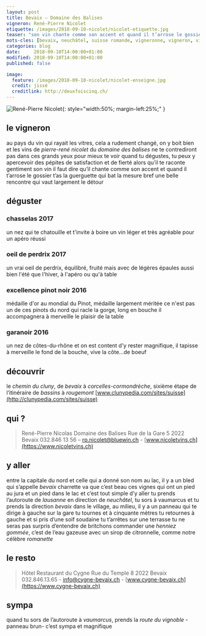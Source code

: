 ```yaml
---
layout: post
title: Bevaix — Domaine des Balises
vigneron: René-Pierre Nicolet
etiquette: /images/2018-09-10-nicolet/nicolet-etiquette.jpg
teaser: "son vin chante comme son accent et quand il t’arrose le gossier t’as la guerguette qui bat la mesure"
mots-cles: [bevaix, neuchâtel, suisse romande, vigneronne, vigneron, vin, non filtré, cépage, cave, bouteille, terroir, degustation, 5dl, 7dl, 50cl, 70cl, 75cl]
categories: blog
date:     2018-09-10T14:00:00+01:00
modified: 2018-09-10T14:00:00+01:00
published: false

image:
  feature: /images/2018-09-10-nicolet/nicolet-enseigne.jpg
  credit: jissé
  creditlink: http://deuxfoiscinq.ch/
---
```


![René-Pierre Nicolet][i1]{: style="width:50%; margin-left:25%;" }

[i1]: ../../images/2018-09-10-nicolet/nicolet-vigneron.jpg

## le vigneron
au pays du vin qui rayait les vitres, cela a rudement changé, on y boit bien et les vins de *pierre-rené nicolet* du *domaine des balises* ne te contrediront pas
dans ces grands yeux pour mieux te voir quand tu dégustes, tu peux y apercevoir des pépites de satisfaction et de fierté alors qu’il te raconte gentiment son vin
il faut dire qu’il chante comme son accent et quand il t’arrose le gossier t’as la guerguette qui bat la mesure
bref une belle rencontre qui vaut largement le détour

## déguster
### chasselas 2017
un nez qui te chatouille et t'invite à boire un vin léger et très agréable
pour un apéro réussi

### oeil de perdrix 2017
un vrai oeil de perdrix, équilibré, fruité mais avec de légères épaules
aussi bien l'été que l'hiver, à l'apéro ou qu'à table

### excellence pinot noir 2016
médaille d'or au mondial du Pinot, médaille largement méritée
ce n'est pas un de ces pinots du nord qui racle la gorge, long en bouche il accompagnera à merveille le plaisir de la table

### garanoir 2016
un nez de côtes-du-rhône et on est content d'y rester
magnifique, il tapisse à merveille le fond de la bouche, vive la côte...de boeuf

## découvrir
le *chemin du cluny*, de *bevaix* à *corcelles-cormondrèche*, sixième étape de l’itinéraire de *bassins* à *rougemont* [www.clunypedia.com/sites/suisse](http://clunypedia.com/sites/suisse)

## qui ?
> René-Pierre Nicolas
> Domaine des Balises
> Rue de la Gare 5
> 2022 Bevaix
032.846 13 56 – [rp.nicolet@bluewin.ch](mailto:rp.nicolet@bluewin.ch) - [www.nicoletvins.ch](https://www.nicoletvins.ch)

## y aller
entre la capitale du nord et celle qui a donné son nom au lac, il y a un bled qui s’appelle *bevaix*
charrette va que c’est beau ces vignes qui ont un pied au jura et un pied dans le lac
et c’est tout simple d’y aller
tu prends l’autoroute de *lausanne* en direction de *neuchâtel*, tu sors à vaumarcus et tu prends la direction *bevaix*
dans le village, au milieu, il y a un panneau qui te dirige à gauche sur la gare
tu tournes et à cinquante mètres tu retournes à gauche et si pris d’une soif soudaine tu t’arrêtes sur une terrasse tu ne seras pas surpris d’entendre de britchons commander une *henniez gommée*, c’est de l’eau gazeuse avec un sirop de citronnelle, comme notre célèbre *romanette*

## le resto
> Hôtel Restaurant du Cygne
> Rue du Temple 8
> 2022 Bevaix
032.846.13.65 - [info@cygne-bevaix.ch](mailto:info@cygne-bevaix.ch) - [www.cygne-bevaix.ch](https://www.cygne-bevaix.ch)

## sympa
quand tu sors de l’autoroute à *vaumarcus*, prends la *route du vignoble* -panneau brun- c’est sympa et magnifique
